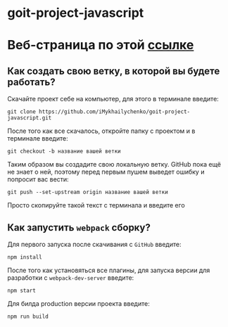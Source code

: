 # goit-project-javascript
# Веб-страница по этой [ссылке](https://mykh-kino.netlify.com/)


## Как создать свою ветку, в которой вы будете работать?

Скачайте проект себе на компьютер, для этого в терминале введите:
```
git clone https://github.com/iMykhailychenko/goit-project-javascript.git
```

После того как все скачалось, откройте папку с проектом и в терминале введите:
```
git checkout -b название вашей ветки
```

Таким образом вы создадите свою локальную ветку. GitHub пока ещё не знает о ней, поэтому перед первым пушем выведет ошибку и попросит вас вести:
```
git push --set-upstream origin название вашей ветки
```

Просто скопируйте такой текст с терминала и введите его

## Как запустить `webpack` сборку?

Для первого запуска после скачивания с `GitHub` введите:
```
npm install
```

После того как установяться все плагины, для запуска версии для разработки с `webpack-dev-server` введите:
```
npm start
```

Для билда production версии проекта введите:
```
npm run build
```
